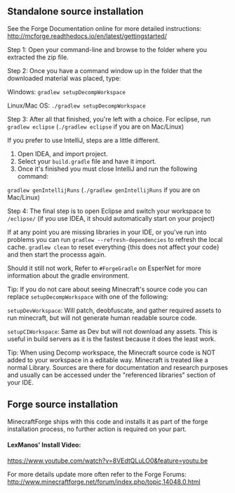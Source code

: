 ## Standalone source installation

See the Forge Documentation online for more detailed instructions:
http://mcforge.readthedocs.io/en/latest/gettingstarted/

Step 1: Open your command-line and browse to the folder where you extracted the zip file.

Step 2: Once you have a command window up in the folder that the downloaded material was placed, type:

Windows: `gradlew setupDecompWorkspace`

Linux/Mac OS: `./gradlew setupDecompWorkspace`

Step 3: After all that finished, you're left with a choice.
For eclipse, run `gradlew eclipse` (`./gradlew eclipse` if you are on Mac/Linux)

If you prefer to use IntelliJ, steps are a little different.
1. Open IDEA, and import project.
2. Select your `build.gradle` file and have it import.
3. Once it's finished you must close IntelliJ and run the following command:

`gradlew genIntellijRuns` (`./gradlew genIntellijRuns` if you are on Mac/Linux)

Step 4: The final step is to open Eclipse and switch your workspace to `/eclipse/` (if you use IDEA, it should automatically start on your project)

If at any point you are missing libraries in your IDE, or you've run into problems you can run `gradlew --refresh-dependencies` to refresh the local cache. `gradlew clean` to reset everything {this does not affect your code} and then start the processs again.

Should it still not work, 
Refer to `#ForgeGradle` on EsperNet for more information about the gradle environment.

Tip:
If you do not care about seeing Minecraft's source code you can replace `setupDecompWorkspace` with one of the following:

`setupDevWorkspace`: Will patch, deobfuscate, and gather required assets to run minecraft, but will not generate human readable source code.

`setupCIWorkspace`: Same as Dev but will not download any assets. This is useful in build servers as it is the fastest because it does the least work.

Tip:
When using Decomp workspace, the Minecraft source code is NOT added to your workspace in a editable way. Minecraft is treated like a normal Library. Sources are there for documentation and research purposes and usually can be accessed under the "referenced libraries" section of your IDE.

## Forge source installation
MinecraftForge ships with this code and installs it as part of the forge
installation process, no further action is required on your part.

#### LexManos' Install Video:
https://www.youtube.com/watch?v=8VEdtQLuLO0&feature=youtu.be

For more details update more often refer to the Forge Forums:
http://www.minecraftforge.net/forum/index.php/topic,14048.0.html
